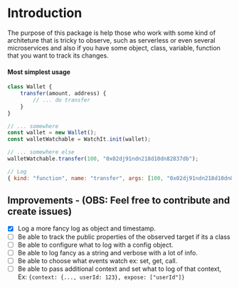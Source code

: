 # Introduction

The purpose of this package is help those who work with some kind of architeture that is tricky to observe, such as serverless or even several microservices and also if you have some object, class, variable, function that you want to track its changes.

#### Most simplest usage
```js
class Wallet {
    transfer(amount, address) {
        // ... do transfer
    }
}

// ... somewhere
const wallet = new Wallet();
const walletWatchable = WatchIt.init(wallet);

// ... somewhere else
walletWatchable.transfer(100, "0x02dj91ndn218d10dn82837db");

// Log
{ kind: "function", name: "transfer", args: [100, "0x02dj91ndn218d10dn82837db"] }

```

## Improvements - (OBS: Feel free to contribute and create issues)

- [x] Log a more fancy log as object and timestamp.
- [ ] Be able to track the public properties of the observed target if its a class
- [ ] Be able to configure what to log with a config object.
- [ ] Be able to log fancy as a string and verbose with a lot of info.
- [ ] Be able to choose what events watch ex: set, get, call.
- [ ] Be able to pass additional context and set what to log of that context, Ex:
`{context: {..., userId: 123}, expose: ["userId"]}`
